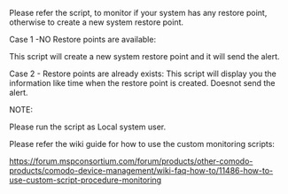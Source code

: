 Please refer the script, to monitor if your system has any restore point, otherwise to create a new system restore point.

Case 1 -NO Restore points are available:

This script will create a new system restore point and it will send the alert.

Case 2 - Restore points are already exists:
This script will display you the information like time when the restore point is created. Doesnot send the alert.

NOTE:

Please run the script as Local system user.

Please refer the wiki guide for how to use the custom monitoring scripts:

 https://forum.mspconsortium.com/forum/products/other-comodo-products/comodo-device-management/wiki-faq-how-to/11486-how-to-use-custom-script-procedure-monitoring